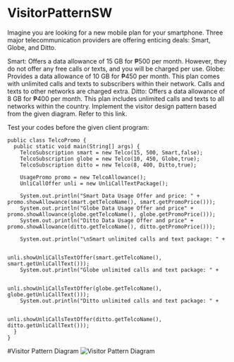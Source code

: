 # VisitorPatternSW

Imagine you are looking for a new mobile plan for your smartphone. Three major telecommunication providers are offering enticing deals: Smart, Globe, and Ditto.

Smart: Offers a data allowance of 15 GB for ₱500 per month. However, they do not offer any free calls or texts, and you will be charged per use.
Globe: Provides a data allowance of 10 GB for ₱450 per month. This plan comes with unlimited calls and texts to subscribers within their network. Calls and texts to other networks are charged extra.
Ditto: Offers a data allowance of 8 GB for ₱400 per month. This plan includes unlimited calls and texts to all networks within the country.
Implement the visitor design pattern based from the given diagram. Refer to this link.  

Test your codes before the given client program:

    public class TelcoPromo {
      public static void main(String[] args) {
        TelcoSubscription smart = new Telco(15, 500, Smart,false);
        TelcoSubscription globe = new Telco(10, 450, Globe,true);
        TelcoSubscription ditto = new Telco(8, 400, Ditto,true);
    
        UsagePromo promo = new TelcoAllowance();
        UnliCallOffer unli = new UnliCallTextPackage();    
    
        System.out.println("Smart Data Usage Offer and price: " + promo.showAllowance(smart.getTelcoName(), smart.getPromoPrice()));
        System.out.println("Globe Data Usage Offer and price" + promo.showAllowance(globe.getTelcoName(), globe.getPromoPrice()));
        System.out.println("Ditto Data Usage Offer and price" + promo.showAllowance(ditto.getTelcoName(), ditto.getPromoPrice()));
    
        System.out.println("\nSmart unlimited calls and text package: " +
    
                                      unli.showUnliCallsTextOffer(smart.getTelcoName(), smart.getUnliCallText()));
        System.out.println("Globe unlimited calls and text package: " +
    
                                      unli.showUnliCallsTextOffer(globe.getTelcoName(), globe.getUnliCallText()));
        System.out.println("Ditto unlimited calls and text package: " +
    
                                       unli.showUnliCallsTextOffer(ditto.getTelcoName(), ditto.getUnliCallText()));
      }
    }

#Visitor Pattern Diagram
![Visitor Pattern Diagram](https://github.com/HannahCondada/VisitorPatternSW/assets/142371011/fae56641-6a9d-43ea-a2d9-f6e5c8c3421a)


